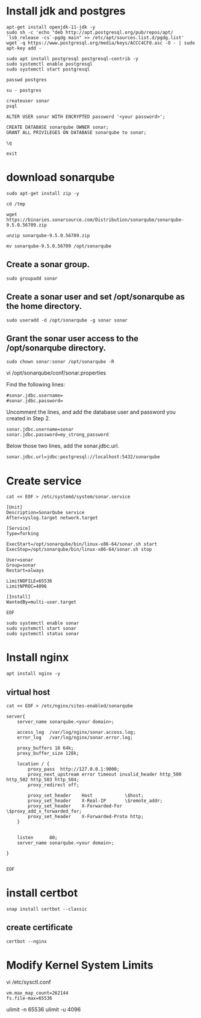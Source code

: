# Install jdk and postgres
```
apt-get install openjdk-11-jdk -y
sudo sh -c 'echo "deb http://apt.postgresql.org/pub/repos/apt/ `lsb_release -cs`-pgdg main" >> /etc/apt/sources.list.d/pgdg.list'
wget -q https://www.postgresql.org/media/keys/ACCC4CF8.asc -O - | sudo apt-key add -

sudo apt install postgresql postgresql-contrib -y
sudo systemctl enable postgresql
sudo systemctl start postgresql
```

```
passwd postgres

su - postgres

createuser sonar
psql

ALTER USER sonar WITH ENCRYPTED password '<your password>';

CREATE DATABASE sonarqube OWNER sonar;
GRANT ALL PRIVILEGES ON DATABASE sonarqube to sonar;

\q

exit
```

# download sonarqube
```
sudo apt-get install zip -y

cd /tmp

wget https://binaries.sonarsource.com/Distribution/sonarqube/sonarqube-9.5.0.56709.zip

unzip sonarqube-9.5.0.56709.zip

mv sonarqube-9.5.0.56709 /opt/sonarqube
```

## Create a sonar group.

```
sudo groupadd sonar
```

## Create a sonar user and set /opt/sonarqube as the home directory.

```
sudo useradd -d /opt/sonarqube -g sonar sonar
```

## Grant the sonar user access to the /opt/sonarqube directory.

```
sudo chown sonar:sonar /opt/sonarqube -R
```

vi /opt/sonarqube/conf/sonar.properties

Find the following lines:

```
#sonar.jdbc.username=
#sonar.jdbc.password=
```

Uncomment the lines, and add the database user and password you created in Step 2.

```
sonar.jdbc.username=sonar
sonar.jdbc.password=my_strong_password
```

Below those two lines, add the sonar.jdbc.url.

```
sonar.jdbc.url=jdbc:postgresql://localhost:5432/sonarqube
```

# Create service
```
cat << EOF > /etc/systemd/system/sonar.service

[Unit]
Description=SonarQube service
After=syslog.target network.target

[Service]
Type=forking

ExecStart=/opt/sonarqube/bin/linux-x86-64/sonar.sh start
ExecStop=/opt/sonarqube/bin/linux-x86-64/sonar.sh stop

User=sonar
Group=sonar
Restart=always

LimitNOFILE=65536
LimitNPROC=4096

[Install]
WantedBy=multi-user.target

EOF
```

```
sudo systemctl enable sonar
sudo systemctl start sonar
sudo systemctl status sonar
```
# Install nginx 
```
apt install nginx -y
```
## virtual host

```
cat << EOF > /etc/nginx/sites-enabled/sonarqube

server{
    server_name sonarqube.<your domain>;

    access_log  /var/log/nginx/sonar.access.log;
    error_log   /var/log/nginx/sonar.error.log;

    proxy_buffers 16 64k;
    proxy_buffer_size 128k;

    location / {
        proxy_pass  http://127.0.0.1:9000;
        proxy_next_upstream error timeout invalid_header http_500 http_502 http_503 http_504;
        proxy_redirect off;

        proxy_set_header    Host            \$host;
        proxy_set_header    X-Real-IP       \$remote_addr;
        proxy_set_header    X-Forwarded-For \$proxy_add_x_forwarded_for;
        proxy_set_header    X-Forwarded-Proto http;
    }


    listen      80;
    server_name sonarqube.<your domain>;

}


EOF
```
# install certbot

```
snap install certbot --classic
```
## create certificate

```
certbot --nginx
```

# Modify Kernel System Limits

 vi /etc/sysctl.conf

```
vm.max_map_count=262144
fs.file-max=65536
```
ulimit -n 65536
ulimit -u 4096